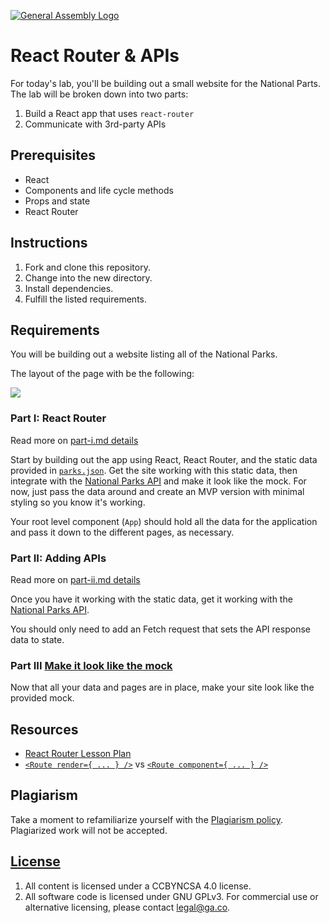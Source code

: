 [![General Assembly Logo](https://camo.githubusercontent.com/1a91b05b8f4d44b5bbfb83abac2b0996d8e26c92/687474703a2f2f692e696d6775722e636f6d2f6b6538555354712e706e67)](https://generalassemb.ly/education/web-development-immersive)

# React Router & APIs

For today's lab, you'll be building out a small website for the National Parts.
The lab will be broken down into two parts:

1. Build a React app that uses `react-router`
1. Communicate with 3rd-party APIs

## Prerequisites

- React
- Components and life cycle methods
- Props and state
- React Router

## Instructions

1. Fork and clone this repository.
1. Change into the new directory.
1. Install dependencies.
1. Fulfill the listed requirements.


## Requirements

You will be building out a website listing all of the National Parks.

The layout of the page with be the following:

![](https://i.imgur.com/LfMFyCF.png)


### Part I: React Router

Read more on [part-i.md details](part-i.md)

Start by building out the app using React, React Router, and the static data
provided in [`parks.json`](./parks.json). Get the site working
with this static data, then integrate with the [National Parks
API](https://www.nps.gov/subjects/developer/index.htm) and make it look like the
mock. For now, just pass the data around and create an MVP version with minimal
styling so you know it's working.

Your root level component (`App`) should hold all the data for the application
and pass it down to the different pages, as necessary.

### Part II: Adding APIs

Read more on [part-ii.md details](part-ii.md)

Once you have it working with the static data, get it working with the
[National Parks API](https://www.nps.gov/subjects/developer/index.htm).

You should only need to add an Fetch request that sets the API response data to
state.

### Part III [Make it look like the mock](https://drive.google.com/file/d/1DJS8ysB1N9Kp89_V_loagQiFNU_4jZoN/view?usp=sharing)

Now that all your data and pages are in place, make your site look like the
provided mock.

## Resources

- [React Router Lesson Plan](https://git.generalassemb.ly/SEIR-224/react-router)
- [`<Route render={ ... } />`](https://reacttraining.com/react-router/web/api/Route/render-func)
  vs
  [`<Route component={ ... } />`](https://reacttraining.com/react-router/web/api/Route/component)

## Plagiarism

Take a moment to refamiliarize yourself with the
[Plagiarism policy](https://git.generalassemb.ly/DC-WDI/Administrative/blob/master/plagiarism.md).
Plagiarized work will not be accepted.

## [License](LICENSE)

1.  All content is licensed under a CC­BY­NC­SA 4.0 license.
1.  All software code is licensed under GNU GPLv3. For commercial use or
    alternative licensing, please contact legal@ga.co.
